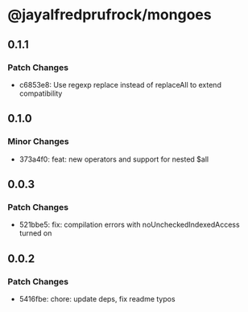 # @jayalfredprufrock/mongoes

## 0.1.1

### Patch Changes

-   c6853e8: Use regexp replace instead of replaceAll to extend compatibility

## 0.1.0

### Minor Changes

-   373a4f0: feat: new operators and support for nested $all

## 0.0.3

### Patch Changes

-   521bbe5: fix: compilation errors with noUncheckedIndexedAccess turned on

## 0.0.2

### Patch Changes

-   5416fbe: chore: update deps, fix readme typos
